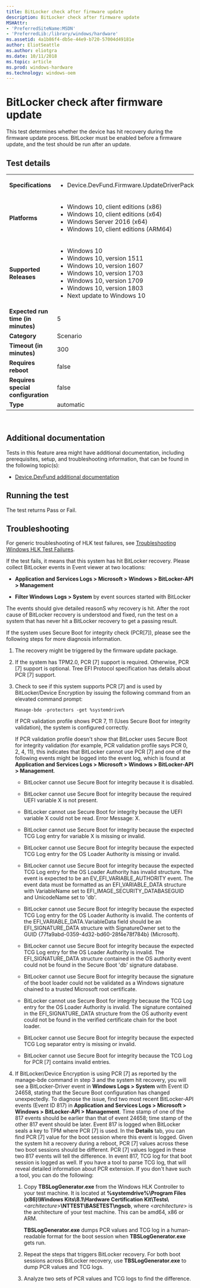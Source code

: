 ```yaml
---
title: BitLocker check after firmware update
description: BitLocker check after firmware update
MSHAttr:
- 'PreferredSiteName:MSDN'
- 'PreferredLib:/library/windows/hardware'
ms.assetid: 4a1b86f4-db5e-44e9-b720-57004d49181e
author: EliotSeattle
ms.author: eliotgra
ms.date: 10/11/2018
ms.topic: article
ms.prod: windows-hardware
ms.technology: windows-oem
---
```


# <span id="p_hlk_test.954cf796-a640-4134-b742-eaf0ed2663ff"></span>BitLocker check after firmware update


This test determines whether the device has hit recovery during the firmware update process. BitLocker must be enabled before a firmware update, and the test should be run after an update.

## Test details
|||
|---|---|
| **Specifications**  | <ul><li>Device.DevFund.Firmware.UpdateDriverPackage</li></ul> |  
| **Platforms**   | <ul><li>Windows 10, client editions (x86)</li><li>Windows 10, client editions (x64)</li><li>Windows Server 2016 (x64)</li><li>Windows 10, client editions (ARM64)</li></ul> |
| **Supported Releases** | <ul><li>Windows 10</li><li>Windows 10, version 1511</li><li>Windows 10, version 1607</li><li>Windows 10, version 1703</li><li>Windows 10, version 1709</li><li>Windows 10, version 1803</li><li>Next update to Windows 10</li></ul> |
|**Expected run time (in minutes)**| 5 |
|**Category**| Scenario |
|**Timeout (in minutes)**| 300 |
|**Requires reboot**| false |
|**Requires special configuration**| false |
|**Type**| automatic |

 

## <span id="Additional_documentation"></span><span id="additional_documentation"></span><span id="ADDITIONAL_DOCUMENTATION"></span>Additional documentation


Tests in this feature area might have additional documentation, including prerequisites, setup, and troubleshooting information, that can be found in the following topic(s):

-   [Device.DevFund additional documentation](device-devfund-additional-documentation.md)

## <span id="Running_the_test"></span><span id="running_the_test"></span><span id="RUNNING_THE_TEST"></span>Running the test


The test returns Pass or Fail.

## <span id="Troubleshooting"></span><span id="troubleshooting"></span><span id="TROUBLESHOOTING"></span>Troubleshooting


For generic troubleshooting of HLK test failures, see [Troubleshooting Windows HLK Test Failures](..\user\troubleshooting-windows-hlk-test-failures.md).

If the test fails, it means that this system has hit BitLocker recovery. Please collect BitLocker events in Event viewer at two locations:

-   **Application and Services Logs &gt; Microsoft &gt; Windows &gt; BitLocker-API &gt; Management**

-   **Filter Windows Logs &gt; System** by event sources started with BitLocker

The events should give detailed reasonS why recovery is hit. After the root cause of BitLocker recovery is understood and fixed, run the test on a system that has never hit a BitLocker recovery to get a passing result.

If the system uses Secure Boot for integrity check (PCR\[7\]), please see the following steps for more diagnosis information.

1.  The recovery might be triggered by the firmware update package.

2.  If the system has TPM2.0, PCR \[7\] support is required. Otherwise, PCR \[7\] support is optional. Tree EFI Protocol specification has details about PCR \[7\] support.

3.  Check to see if this system supports PCR \[7\] and is used by BitLocker/Device Encryption by issuing the following command from an elevated command prompt:

    ``` syntax
    Manage-bde -protectors -get %systemdrive%
    ```

    If PCR validation profile shows PCR 7, 11 (Uses Secure Boot for integrity validation), the system is configured correctly.

    If PCR validation profile doesn't show that BitLocker uses Secure Boot for integrity validation (for example, PCR validation profile says PCR 0, 2, 4, 11), this indicates that BitLocker cannot use PCR \[7\] and one of the following events might be logged into the event log, which is found at **Application and Services Logs &gt; Microsoft &gt; Windows &gt; BitLocker-API &gt; Management**.

    -   BitLocker cannot use Secure Boot for integrity because it is disabled.

    -   BitLocker cannot use Secure Boot for integrity because the required UEFI variable X is not present.

    -   BitLocker cannot use Secure Boot for integrity because the UEFI variable X could not be read. Error Message: X.

    -   BitLocker cannot use Secure Boot for integrity because the expected TCG Log entry for variable X is missing or invalid.

    -   BitLocker cannot use Secure Boot for integrity because the expected TCG Log entry for the OS Loader Authority is missing or invalid.

    -   BitLocker cannot use Secure Boot for integrity because the expected TCG Log entry for the OS Loader Authority has invalid structure. The event is expected to be an EV\_EFI\_VARIABLE\_AUTHORITY event. The event data must be formatted as an EFI\_VARIABLE\_DATA structure with VariableName set to EFI\_IMAGE\_SECURITY\_DATABASEGUID and UnicodeName set to 'db'.

    -   BitLocker cannot use Secure Boot for integrity because the expected TCG Log entry for the OS Loader Authority is invalid. The contents of the EFI\_VARIABLE\_DATA.VariableData field should be an EFI\_SIGNATURE\_DATA structure with SignatureOwner set to the GUID {77fa9abd-0359-4d32-bd60-28f4e78f784b} (Microsoft).

    -   BitLocker cannot use Secure Boot for integrity because the expected TCG Log entry for the OS Loader Authority is invalid. The EFI\_SIGNATURE\_DATA structure contained in the OS authority event could not be found in the Secure Boot 'db' signature database.

    -   BitLocker cannot use Secure Boot for integrity because the signature of the boot loader could not be validated as a Windows signature chained to a trusted Microsoft root certificate.

    -   BitLocker cannot use Secure Boot for integrity because the TCG Log entry for the OS Loader Authority is invalid. The signature contained in the EFI\_SIGNATURE\_DATA structure from the OS authority event could not be found in the verified certificate chain for the boot loader.

    -   BitLocker cannot use Secure Boot for integrity because the expected TCG Log separator entry is missing or invalid.

    -   BitLocker cannot use Secure Boot for integrity because the TCG Log for PCR \[7\] contains invalid entries.

4.  If BitLocker/Device Encryption is using PCR \[7\] as reported by the manage-bde command in step 3 and the system hit recovery, you will see a BitLocker-Driver event in **Windows Logs &gt; System** with Event ID 24658, stating that the Secure Boot configuration has changed unexpectedly. To diagnose the issue, find two most recent BitLocker-API events (Event ID 817) in **Application and Services Logs &gt; Microsoft &gt; Windows &gt; BitLocker-API &gt; Management**. Time stamp of one of the 817 events should be earlier than that of event 24658; time stamp of the other 817 event should be later. Event 817 is logged when BitLocker seals a key to TPM where PCR \[7\] is used. In the **Details** tab, you can find PCR \[7\] value for the boot session where this event is logged. Given the system hit a recovery during a reboot, PCR \[7\] values across these two boot sessions should be different. PCR \[7\] values logged in these two 817 events will tell the difference. In event 817, TCG log for that boot session is logged as well. If you have a tool to parse TCG log, that will reveal detailed information about PCR extension. If you don't have such a tool, you can do the following:

    1.  Copy **TBSLogGenerator.exe** from the Windows HLK Controller to your test machine. It is located at **%systemdrive%\\Program Files (x86)\\Windows Kits\\8.1\\Hardware Certification Kit\\Tests\\**&lt;*architecture*&gt;**\\NTTEST\\BASETEST\\ngscb**, where &lt;*architecture*&gt; is the architecture of your test machine. This can be amd64, x86 or ARM.

        **TBSLogGenerator.exe** dumps PCR values and TCG log in a human-readable format for the boot session when **TBSLogGenerator.exe** gets run.

    2.  Repeat the steps that triggers BitLocker recovery. For both boot sessions across BitLocker recovery, use **TBSLogGenerator.exe** to dump PCR values and TCG logs.

    3.  Analyze two sets of PCR values and TCG logs to find the difference.

 

 






